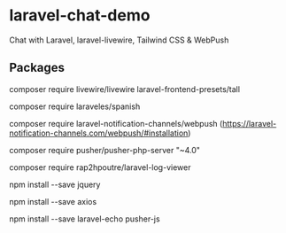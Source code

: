 # laravel-chat-demo
Chat with Laravel, laravel-livewire, Tailwind CSS &amp; WebPush

## Packages
composer require livewire/livewire laravel-frontend-presets/tall

composer require laraveles/spanish

composer require laravel-notification-channels/webpush
(https://laravel-notification-channels.com/webpush/#installation)

composer require pusher/pusher-php-server "~4.0"

composer require rap2hpoutre/laravel-log-viewer

npm install --save jquery

npm install --save axios

npm install --save laravel-echo pusher-js

